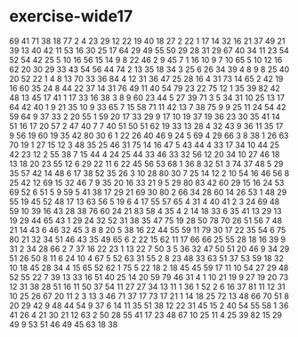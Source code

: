 # exercise-wide17
69
41
71
38
18
77
2
4
23
29
12
22
19
40
18
27
2
22
1
17
14
32
16
21
37
49
21
39
13
40
42
11
53
16
30
25
17
64
29
49
55
50
29
28
31
29
67
40
34
11
23
54
52
54
42
25
5
10
16
56
15
14
9
8
22
46
2
9
45
7
1
16
10
9
7
10
65
5
10
12
16
62
20
30
29
33
43
54
56
44
74
2
13
35
18
34
3
25
6
26
34
39
4
8
9
8
25
40
20
52
22
1
4
8
13
70
33
36
84
4
12
31
36
47
25
28
16
4
31
73
14
65
2
42
19
16
60
35
24
8
44
22
37
14
31
76
49
11
40
54
79
23
22
75
12
1
35
39
82
42
48
13
45
17
41
1
17
33
16
38
3
8
9
60
23
44
5
27
39
71
3
5
34
31
10
25
13
17
64
42
40
1
9
21
35
10
9
33
65
7
15
58
71
11
42
13
7
38
75
9
9
25
11
24
54
42
59
64
9
37
33
2
20
55
1
59
20
17
33
29
9
17
10
19
37
19
36
23
30
35
41
14
51
16
17
20
57
2
47
40
7
7
40
51
50
51
62
19
33
13
28
4
32
43
9
36
11
35
17
9
56
19
60
19
35
42
80
30
6
1
22
26
40
46
9
24
5
69
4
29
66
3
8
38
1
26
63
70
19
1
27
15
12
3
48
35
25
46
31
75
14
16
47
5
43
44
4
33
17
34
10
44
25
42
23
12
2
55
38
7
15
44
4
24
25
44
33
46
33
32
56
12
20
34
10
27
46
18
13
18
20
23
55
12
6
29
22
11
6
22
45
56
53
68
1
36
8
32
51
3
74
37
48
5
29
35
57
42
14
48
6
17
38
52
35
26
3
10
28
80
30
7
25
14
12
2
10
54
16
46
56
8
25
42
12
69
15
32
46
7
9
35
20
16
33
21
9
5
29
80
83
42
60
29
15
16
24
53
69
52
6
51
5
9
59
5
41
38
17
29
21
69
30
80
2
66
34
28
60
14
26
53
1
48
29
55
19
45
52
48
17
13
63
56
5
19
6
4
17
55
57
65
4
31
4
40
41
2
3
24
69
48
59
10
39
16
43
28
38
76
60
24
21
83
58
4
35
4
2
14
18
33
6
35
41
13
29
13
19
29
44
65
43
1
29
24
32
52
31
38
35
47
75
19
28
50
78
70
26
51
56
7
48
21
14
43
6
46
32
45
3
8
8
20
5
38
16
22
44
55
59
11
79
30
17
22
35
54
6
75
80
21
32
34
51
46
43
35
49
65
6
2
22
15
62
11
17
66
66
25
55
28
18
16
39
9
31
2
34
28
66
2
7
37
16
22
23
1
13
22
7
50
3
5
36
32
47
50
51
20
46
9
34
29
51
26
50
8
11
6
24
10
4
67
5
52
63
31
55
2
8
23
48
33
63
51
37
53
59
18
32
10
18
45
28
34
4
15
65
52
62
1
75
5
22
18
2
18
45
45
59
17
11
10
54
27
29
48
52
55
22
7
39
13
33
16
51
40
25
14
20
59
79
46
31
4
1
10
21
19
9
27
19
20
73
12
31
38
28
51
16
11
50
37
54
11
27
27
34
13
11
1
36
1
52
2
6
16
37
81
11
12
31
10
25
26
67
20
11
2
3
13
3
46
71
37
17
73
17
21
1
14
18
25
72
13
48
66
70
51
8
20
29
42
9
48
44
54
9
37
6
14
11
35
51
38
12
22
31
45
15
2
40
54
55
58
1
36
41
26
4
21
30
21
12
63
2
50
28
55
41
17
23
48
67
10
25
11
4
25
39
82
15
29
49
9
53
51
46
49
45
63
18
38
